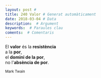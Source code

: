 ```yaml
---
layout: post #
title: 240 Valor # Generat automàticament
date: 2018-03-04 # Data
description:  # Argument
keywords:  # Paraules clau
coments:  # Comentaris
---
```


El **valor** és la **resistència** <br />
a la **por**, <br />
el **domini de la por**, <br />
no l'**absència de por**. <br />

<small>Mark Twain</small>
